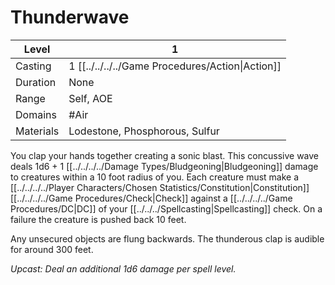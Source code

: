 # Thunderwave

| Level     | 1                                                  |
| --------- | -------------------------------------------------- |
| Casting   | 1 [[../../../../Game Procedures/Action\|Action]] |
| Duration  | None                                               |
| Range     | Self, AOE                                          |
| Domains   | #Air                                               |
| Materials | Lodestone, Phosphorous, Sulfur                     |

You clap your hands together creating a sonic blast. This concussive wave deals 1d6 + 1 [[../../../../Damage Types/Bludgeoning\|Bludgeoning]] damage to creatures within a 10 foot radius of you. Each creature must make a [[../../../../Player Characters/Chosen Statistics/Constitution\|Constitution]] [[../../../../Game Procedures/Check\|Check]] against a [[../../../../Game Procedures/DC\|DC]] of your [[../../../Spellcasting\|Spellcasting]] check. On a failure the creature is pushed back 10 feet.

Any unsecured objects are flung backwards. The thunderous clap is audible for around 300 feet.

*Upcast: Deal an additional 1d6 damage per spell level.*